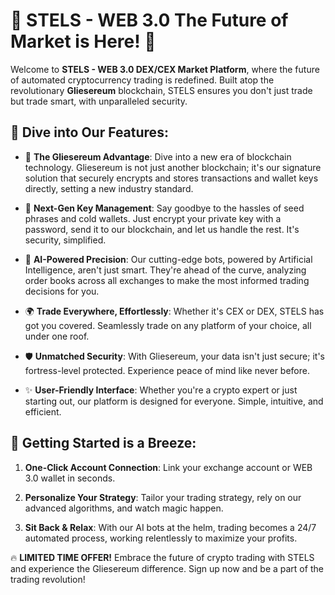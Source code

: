 # 🌟 STELS - WEB 3.0 The Future of Market is Here! 🌟

Welcome to **STELS - WEB 3.0 DEX/CEX Market Platform**, where the future of automated cryptocurrency trading is redefined. Built atop the revolutionary **Gliesereum** blockchain, STELS ensures you don't just trade but trade smart, with unparalleled security.

## 🚀 Dive into Our Features:
- 💾 **The Gliesereum Advantage**: Dive into a new era of blockchain technology. Gliesereum is not just another blockchain; it's our signature solution that securely encrypts and stores transactions and wallet keys directly, setting a new industry standard.

- 🔐 **Next-Gen Key Management**: Say goodbye to the hassles of seed phrases and cold wallets. Just encrypt your private key with a password, send it to our blockchain, and let us handle the rest. It's security, simplified.

- 🤖 **AI-Powered Precision**: Our cutting-edge bots, powered by Artificial Intelligence, aren't just smart. They're ahead of the curve, analyzing order books across all exchanges to make the most informed trading decisions for you.

- 🌍 **Trade Everywhere, Effortlessly**: Whether it's CEX or DEX, STELS has got you covered. Seamlessly trade on any platform of your choice, all under one roof.

- 🛡️ **Unmatched Security**: With Gliesereum, your data isn't just secure; it's fortress-level protected. Experience peace of mind like never before.

- ✨ **User-Friendly Interface**: Whether you're a crypto expert or just starting out, our platform is designed for everyone. Simple, intuitive, and efficient.

## 🎉 Getting Started is a Breeze:
1. **One-Click Account Connection**: Link your exchange account or WEB 3.0 wallet in seconds.

2. **Personalize Your Strategy**: Tailor your trading strategy, rely on our advanced algorithms, and watch magic happen.

3. **Sit Back & Relax**: With our AI bots at the helm, trading becomes a 24/7 automated process, working relentlessly to maximize your profits.

🔥 **LIMITED TIME OFFER!** Embrace the future of crypto trading with STELS and experience the Gliesereum difference. Sign up now and be a part of the trading revolution!
